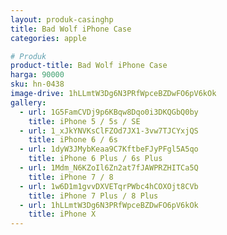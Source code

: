 ```yaml
---
layout: produk-casinghp
title: Bad Wolf iPhone Case
categories: apple

# Produk
product-title: Bad Wolf iPhone Case
harga: 90000
sku: hn-0438
image-drive: 1hLLmtW3Dg6N3PRfWpceBZDwFO6pV6kOk
gallery:
  - url: 1G5FamCVDj9p6KBqw8Dqo0i3DKQGbQ0by
    title: iPhone 5 / 5s / SE
  - url: 1_xJkYNVKsClFZOd7JX1-3vw7TJCYxjQS
    title: iPhone 6 / 6s
  - url: 1dyW3JMybKeaa9C7KftbeFJyPFgl5A5qo
    title: iPhone 6 Plus / 6s Plus
  - url: 1Mdm_N6KZoIl6Zn2at7fJAWPRZHITCa5Q
    title: iPhone 7 / 8
  - url: 1w6D1m1gvvDXVETqrPWbc4hCOXOjt8CVb
    title: iPhone 7 Plus / 8 Plus
  - url: 1hLLmtW3Dg6N3PRfWpceBZDwFO6pV6kOk
    title: iPhone X
---
```

